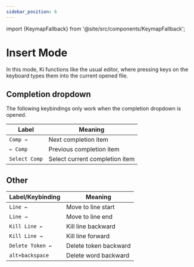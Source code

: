 ```yaml
---
sidebar_position: 6
---
```


import {KeymapFallback} from '@site/src/components/KeymapFallback';

# Insert Mode

In this mode, Ki functions like the usual editor, where pressing keys on
the keyboard types them into the current opened file.

## Completion dropdown

The following keybindings only work when the completion dropdown is opened.

<KeymapFallback filename="Completion Items"/>

| Label         | Meaning                        |
| ------------- | ------------------------------ |
| `Comp →`      | Next completion item           |
| `← Comp`      | Previous completion item       |
| `Select Comp` | Select current completion item |

## Other

<KeymapFallback filename="Insert"/>

| Label/Keybinding | Meaning               |
| ---------------- | --------------------- |
| `Line ←`         | Move to line start    |
| `Line →`         | Move to line end      |
| `Kill Line ←`    | Kill line backward    |
| `Kill Line →`    | Kill line forward     |
| `Delete Token ←` | Delete token backward |
| `alt+backspace`  | Delete word backward  |
